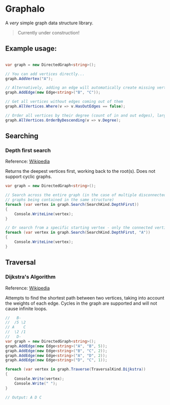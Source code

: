 # Graphalo
A *very* simple graph data structure library.

> Currently under construction!

## Example usage:

``` csharp

var graph = new DirectedGraph<string>();

// You can add vertices directly...
graph.AddVertex("A");

// Alternatively, adding an edge will automatically create missing vertices
graph.AddEdge(new Edge<string>("B", "C"));

// Get all vertices without edges coming out of them
graph.AllVertices.Where(v => v.HasOutEdges == false);

// Order all vertices by their degree (count of in and out edges), largest first
graph.AllVertices.OrderByDescending(v => v.Degree);

```

## Searching

### Depth first search

Reference: [Wikipedia](https://en.wikipedia.org/wiki/Depth-first_search)

Returns the deepest vertices first, working back to the root(s). Does not support cyclic graphs.

``` csharp
var graph = new DirectedGraph<string>();

// Search across the entire graph (in the case of multiple disconnected 
// graphs being contained in the same structure)
foreach (var vertex in graph.Search(SearchKind.DepthFirst))
{
	Console.WriteLine(vertex);
}

// Or search from a specific starting vertex - only the connected vertices will be returned
foreach (var vertex in graph.Search(SearchKind.DepthFirst, "A"))
{
	Console.WriteLine(vertex);
}
```

## Traversal

### Dijkstra's Algorithm

Reference: [Wikipedia](https://en.wikipedia.org/wiki/Dijkstra%27s_algorithm)

Attempts to find the shortest path between two vertices, taking into account the weights of each edge.
Cycles in the graph are supported and will not cause infinite loops.

``` csharp
//   B-
//  /5 \2
// A    C
//  \2 /1
//   D-
var graph = new DirectedGraph<string>();
graph.AddEdge(new Edge<string>("A", "B", 5));
graph.AddEdge(new Edge<string>("B", "C", 2));
graph.AddEdge(new Edge<string>("A", "D", 2));
graph.AddEdge(new Edge<string>("D", "C", 1));

foreach (var vertex in graph.Traverse(TraversalKind.Dijkstra))
{
	Console.Write(vertex);
	Console.Write(" ");
}

// Output: A D C
```